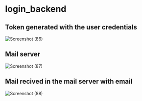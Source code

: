# login_backend

## Token generated with the user credentials 

![Screenshot (86)](https://user-images.githubusercontent.com/38097150/130532382-b26932fe-bccd-4e6e-ad29-47ead73879f4.png)

## Mail server 

![Screenshot (87)](https://user-images.githubusercontent.com/38097150/130532387-7115d290-e156-46a1-8f58-f752c5dba4f6.png)

## Mail recived in the mail server with email

![Screenshot (88)](https://user-images.githubusercontent.com/38097150/130532392-8416a2e9-45f9-49c8-a6fc-dff63e827e2e.png)

